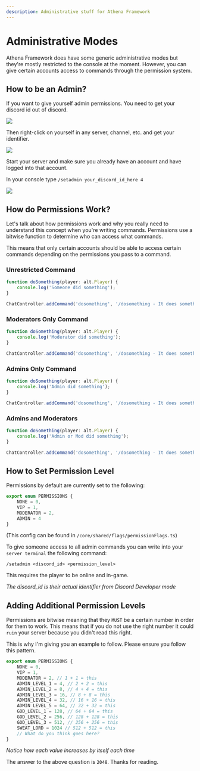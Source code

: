 ```yaml
---
description: Administrative stuff for Athena Framework
---
```


# Administrative Modes

Athena Framework does have some generic administrative modes but they're mostly restricted to the console at the moment. However, you can give certain accounts access to commands through the permission system.

## How to be an Admin?

If you want to give yourself admin permissions. You need to get your discord id out of discord.

![](https://i.imgur.com/6PgYFQE.png)

Then right-click on yourself in any server, channel, etc. and get your identifier.

![](https://i.imgur.com/VKWfEXb.png)

Start your server and make sure you already have an account and have logged into that account.

In your console type `/setadmin your_discord_id_here 4`

![](https://i.imgur.com/EtNxYqz.png)

## How do Permissions Work?

Let's talk about how permissions work and why you really need to understand this concept when you're writing commands. Permissions use a bitwise function to determine who can access what commands.

This means that only certain accounts should be able to access certain commands depending on the permissions you pass to a command.

### Unrestricted Command

```typescript
function doSomething(player: alt.Player) {
    console.log('Someone did something');
}

ChatController.addCommand('dosomething', '/dosomething - It does something?', PERMISSIONS.NONE, doSomething);
```

### Moderators Only Command

```typescript
function doSomething(player: alt.Player) {
    console.log('Moderator did something');
}

ChatController.addCommand('dosomething', '/dosomething - It does something?', PERMISSIONS.MODERATOR, doSomething);
```

### Admins Only Command

```typescript
function doSomething(player: alt.Player) {
    console.log('Admin did something');
}

ChatController.addCommand('dosomething', '/dosomething - It does something?', PERMISSIONS.ADMIN, doSomething);
```

### Admins and Moderators

```typescript
function doSomething(player: alt.Player) {
    console.log('Admin or Mod did something');
}

ChatController.addCommand('dosomething', '/dosomething - It does something?', PERMISSIONS.ADMIN | PERMISSIONS.MODERATOR, doSomething);
```

## How to Set Permission Level

Permissions by default are currently set to the following:

```typescript
export enum PERMISSIONS {
    NONE = 0,
    VIP = 1,
    MODERATOR = 2,
    ADMIN = 4
}
```

(This config can be found in `/core/shared/flags/permissionFlags.ts`)

To give someone access to all admin commands you can write into your `server terminal` the following command:

`/setadmin <discord_id> <permission_level>`

This requires the player to be online and in-game.

_The discord\_id is their actual identifier from Discord Developer mode_

## Adding Additional Permission Levels

Permissions are bitwise meaning that they `MUST` be a certain number in order for them to work. This means that if you do not use the right number it could `ruin` your server because you didn't read this right.

This is why I'm giving you an example to follow. Please ensure you follow this pattern.

```typescript
export enum PERMISSIONS {
    NONE = 0,
    VIP = 1,
    MODERATOR = 2, // 1 + 1 = this
    ADMIN_LEVEL_1 = 4, // 2 + 2 = this
    ADMIN_LEVEL_2 = 8, // 4 + 4 = this
    ADMIN_LEVEL_3 = 16, // 8 + 8 = this
    ADMIN_LEVEL_4 = 32, // 16 + 16 = this
    ADMIN_LEVEL_5 = 64, // 32 + 32 = this
    GOD_LEVEL_1 = 128, // 64 + 64 = this
    GOD_LEVEL_2 = 256, // 128 + 128 = this
    GOD_LEVEL_3 = 512, // 256 + 256 = this
    SWEAT_LORD = 1024 // 512 + 512 = this
    // What do you think goes here?
}
```

_Notice how each value increases by itself each time_

The answer to the above question is `2048`. Thanks for reading.

